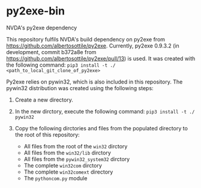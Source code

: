# py2exe-bin
NVDA's py2exe dependency

This repository fulfils NVDA's build dependency on py2exe from https://github.com/albertosottile/py2exe.
Currently, py2exe 0.9.3.2 (in development, commit b372a8e from https://github.com/albertosottile/py2exe/pull/13) is used.
It was created with the following command: `pip3 install -t ./ <path_to_local_git_clone_of_py2exe>`

Py2exe relies on pywin32, which is also included in this repository.
The pywin32 distribution was created using the following steps:

1. Create a new directory.

1. In the new dirctory, execute the following command: `pip3 install -t ./ pywin32`

1. Copy the following dirctories and files from the populated directory to the root of this repository:

	* All files from the root of the `win32` dirctory
	* All files from the `win32/lib` dirctory
	* All files from the `pywin32_system32` dirctory
	* The complete `win32com` dirctory
	* The complete `win32comext` directory
	* The `pythoncom.py` module
	